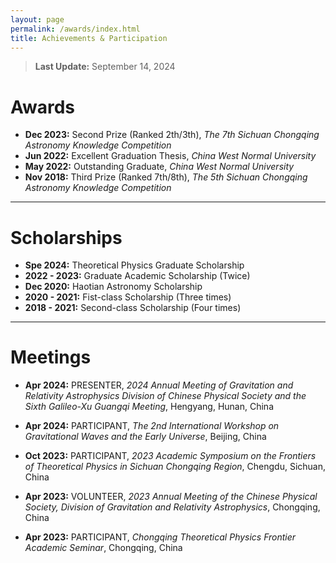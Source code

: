 ```yaml
---
layout: page
permalink: /awards/index.html
title: Achievements & Participation
---
```


> **Last Update:** September 14, 2024

# Awards

-  **Dec 2023:** 
  Second Prize (Ranked 2th/3th),  *The 7th Sichuan Chongqing Astronomy Knowledge Competition*
-  **Jun 2022:**
  Excellent Graduation Thesis, *China West Normal University*
-  **May 2022:**
  Outstanding Graduate, *China West Normal University*
-  **Nov 2018:**
  Third Prize (Ranked 7th/8th),  *The 5th Sichuan Chongqing Astronomy Knowledge Competition* 

---

# Scholarships

-  **Spe 2024:** Theoretical Physics Graduate Scholarship  
-  **2022 - 2023:** Graduate Academic Scholarship (Twice)  
-  **Dec 2020:** Haotian Astronomy Scholarship  
-  **2020 - 2021:** Fist-class Scholarship (Three times)  
-  **2018 - 2021:** Second-class Scholarship (Four times) 

---

# Meetings

-  **Apr 2024:** PRESENTER, *2024 Annual Meeting of Gravitation  and Relativity Astrophysics Division of Chinese Physical Society and the Sixth Galileo-Xu Guangqi Meeting*, Hengyang, Hunan, China
  
-  **Apr 2024:** PARTICIPANT, *The 2nd International Workshop on Gravitational Waves and the Early Universe*, Beijing, China
  
-  **Oct 2023:** PARTICIPANT, *2023 Academic Symposium on the Frontiers of Theoretical Physics in Sichuan Chongqing Region*, Chengdu, Sichuan, China
  
-  **Apr 2023:** VOLUNTEER, *2023 Annual Meeting of the Chinese Physical Society, Division of Gravitation  and Relativity Astrophysics*, Chongqing, China 
  
-  **Apr 2023:** PARTICIPANT, *Chongqing Theoretical Physics Frontier Academic Seminar*, Chongqing, China